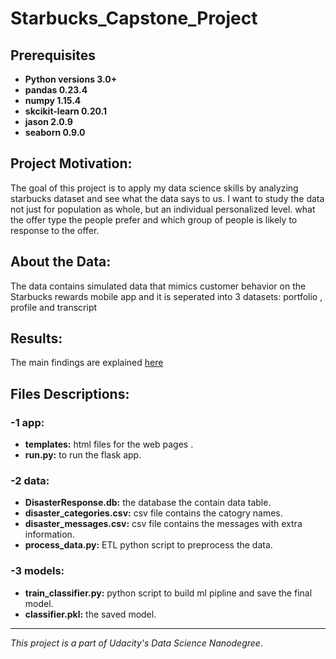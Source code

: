 # Starbucks_Capstone_Project

## Prerequisites
- **Python versions 3.0+**
- **pandas 0.23.4**
- **numpy 1.15.4**
- **skcikit-learn 0.20.1**
- **jason 2.0.9**
- **seaborn 0.9.0**

## Project Motivation:
The goal of this project is to apply my data science  skills by analyzing starbucks dataset and see what the data says to us. I want to study the data not just for population as whole, but an individual personalized level. what the offer type the people prefer and which group of people is likely to response  to the offer. 

 ## About the Data:
The data contains simulated data that mimics customer behavior on the Starbucks rewards mobile app and it is seperated into 3 datasets: portfolio , profile and transcript
 
 ## Results:
 The main findings are explained [here](https://medium.com/@rawan.khurissi/data-exploration-on-starbucks-dataset-64f2fa563be3) 
 
 ## Files Descriptions:
 ### -1 **app:** 
 - **templates:** html files for the web pages . 
 - **run.py:** to run the flask app. 
 
 ### -2 **data:**
 - **DisasterResponse.db:** the database the contain data table.
 - **disaster_categories.csv:** csv file contains the catogry names. 
 - **disaster_messages.csv:** csv file contains the messages with extra information. 
 - **process_data.py:** ETL python script to preprocess the data.
 
 ### -3 **models:**
 - **train_classifier.py:** python script to build ml pipline and save the final model. 
  - **classifier.pkl:** the saved model.
 
-----------------------------------------------------------------------------------------------------------------
 *This project is a part of Udacity's Data Science Nanodegree*.
